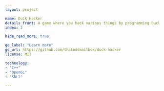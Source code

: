 ```yaml
---
layout: project

name: Duck Hacker
details_front: A game where you hack various things by programming DuckBots, small robots that run Lua code.
index: 2

hide_read_more: true

go_label: "Learn more"
go_url: https://github.com/thatoddmailbox/duck-hacker
license: MIT

technology:
- "C++"
- "OpenGL"
- "SDL2"

---
```

